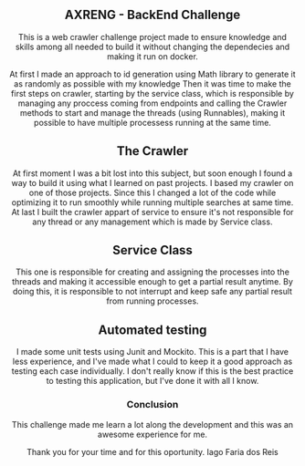 <h2 align="center">AXRENG - BackEnd Challenge</h2>

<div align="center">
<p align="center"> This is a web crawler challenge project made to ensure knowledge and skills among all needed to build it without changing the dependecies and making it run on docker.
    <br> 
</p>

At first I made an approach to id generation using Math library to generate it as randomly as possible with my knowledge
Then it was time to make the first steps on crawler, starting by the service class, which is responsible by managing any proccess coming from endpoints and calling the Crawler methods to start and manage the threads (using Runnables), making it possible to have multiple processess running at the same time.

## The Crawler

At first moment I was a bit lost into this subject, but soon enough I found a way to build it using what I learned on past projects. I based my crawler on one of those projects. Since this I changed a lot of the code while optimizing it to run smoothly while running multiple searches at same time.
At last I built the crawler appart of service to ensure it's not responsible for any thread or any management which is made by Service class.

## Service Class

This one is responsible for creating and assigning the processes into the threads and making it accessible enough to get a partial result anytime. By doing this, it is responsible to not interrupt and keep safe any partial result from running processes.

## Automated testing

I made some unit tests using Junit and Mockito. This is a part that I have less experience, and I've made what I could to keep it a good approach as testing each case individually. I don't really know if this is the best practice to testing this application, but I've done it with all I know.

### Conclusion

This challenge made me learn a lot along the development and this was an awesome experience for me.

Thank you for your time and for this oportunity.
Iago Faria dos Reis
</div>
